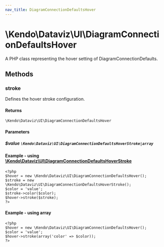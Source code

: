 ```yaml
---
nav_title: DiagramConnectionDefaultsHover
---
```


# \Kendo\Dataviz\UI\DiagramConnectionDefaultsHover

A PHP class representing the hover setting of DiagramConnectionDefaults.


## Methods

### stroke

Defines the hover stroke configuration.

#### Returns
`\Kendo\Dataviz\UI\DiagramConnectionDefaultsHover`

#### Parameters

##### $value `\Kendo\Dataviz\UI\DiagramConnectionDefaultsHoverStroke|array`


#### Example - using [\Kendo\Dataviz\UI\DiagramConnectionDefaultsHoverStroke](/api/wrappers/php/Kendo/Dataviz/UI/DiagramConnectionDefaultsHoverStroke)
    <?php
    $hover = new \Kendo\Dataviz\UI\DiagramConnectionDefaultsHover();
    $stroke = new \Kendo\Dataviz\UI\DiagramConnectionDefaultsHoverStroke();
    $color = 'value';
    $stroke->color($color);
    $hover->stroke($stroke);
    ?>

#### Example - using array

    <?php
    $hover = new \Kendo\Dataviz\UI\DiagramConnectionDefaultsHover();
    $color = 'value';
    $hover->stroke(array('color' => $color));
    ?>

